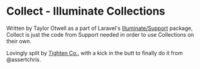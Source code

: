 # Collect - Illuminate Collections

Written by Taylor Otwell as a part of Laravel's [Illuminate/Support](https://github.com/illuminate/support) package, Collect is just the code from Support needed in order to use Collections on their own.

Lovingly split by [Tighten Co.](http://tighten.co/), with a kick in the butt to finally do it from @assertchris.
